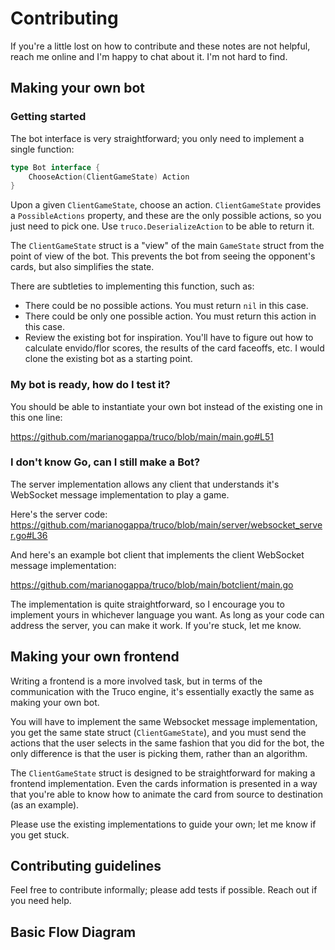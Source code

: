 # Contributing

If you're a little lost on how to contribute and these notes are not helpful, reach me online and I'm happy to chat about it. I'm not hard to find.

## Making your own bot

### Getting started

The bot interface is very straightforward; you only need to implement a single function:

```go
type Bot interface {
	ChooseAction(ClientGameState) Action
}
```

Upon a given `ClientGameState`, choose an action. `ClientGameState` provides a `PossibleActions` property, and these are the only possible actions, so you just need to pick one. Use `truco.DeserializeAction` to be able to return it.

The `ClientGameState` struct is a "view" of the main `GameState` struct from the point of view of the bot. This prevents the bot from seeing the opponent's cards, but also simplifies the state.

There are subtleties to implementing this function, such as:
- There could be no possible actions. You must return `nil` in this case.
- There could be only one possible action. You must return this action in this case.
- Review the existing bot for inspiration. You'll have to figure out how to calculate envido/flor scores, the results of the card faceoffs, etc. I would clone the existing bot as a starting point.

### My bot is ready, how do I test it?

You should be able to instantiate your own bot instead of the existing one in this one line:

https://github.com/marianogappa/truco/blob/main/main.go#L51

### I don't know Go, can I still make a Bot?

The server implementation allows any client that understands it's WebSocket message implementation to play a game.

Here's the server code: https://github.com/marianogappa/truco/blob/main/server/websocket_server.go#L36

And here's an example bot client that implements the client WebSocket message implementation:

https://github.com/marianogappa/truco/blob/main/botclient/main.go

The implementation is quite straightforward, so I encourage you to implement yours in whichever language you want. As long as your code can address the server, you can make it work. If you're stuck, let me know.

## Making your own frontend

Writing a frontend is a more involved task, but in terms of the communication with the Truco engine, it's essentially exactly the same as making your own bot.

You will have to implement the same Websocket message implementation, you get the same state struct (`ClientGameState`), and you must send the actions that the user selects in the same fashion that you did for the bot, the only difference is that the user is picking them, rather than an algorithm.

The `ClientGameState` struct is designed to be straightforward for making a frontend implementation. Even the cards information is presented in a way that you're able to know how to animate the card from source to destination (as an example).

Please use the existing implementations to guide your own; let me know if you get stuck.

## Contributing guidelines

Feel free to contribute informally; please add tests if possible. Reach out if you need help.

## Basic Flow Diagram